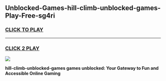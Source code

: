 
## Unblocked-Games-hill-climb-unblocked-games-Play-Free-sg4ri
<h3>
<a href="https://premium76.site?title=hill-climb-unblocked-games&ref=10A">CLICK TO PLAY</a></h3>
<hr>

<h3>
<a href="https://premium76.site?title=hill-climb-unblocked-games&ref=10A">CLICK 2 PLAY</a>
  
</h3>

<a href="https://premium76.site?title=hill-climb-unblocked-games&ref=10A"><img src="https://clearcache.store/games.png"></a>


**hill-climb-unblocked-games games unblocked: Your Gateway to Fun and Accessible Online Gaming**
